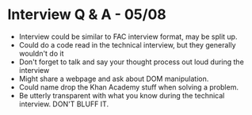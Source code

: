 # Interview Q & A - 05/08

- Interview could be similar to FAC interview format, may be split up.
- Could do a code read in the technical interview, but they generally wouldn't do it
- Don't forget to talk and say your thought process out loud during the interview
- Might share a webpage and ask about DOM manipulation.
- Could name drop the Khan Academy stuff when solving a problem.
- Be utterly transparent with what you know during the technical interview. DON'T BLUFF IT.
